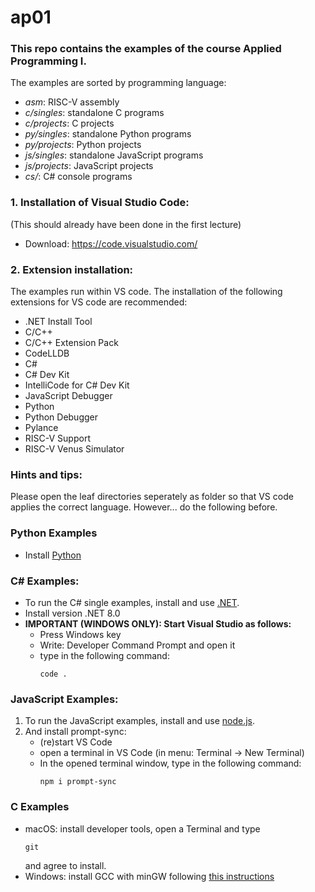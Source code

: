 # ap01
### This repo contains the examples of the course Applied Programming I. 

The examples are sorted by programming language:
* *asm*: RISC-V assembly 
* *c/singles*: standalone C programs
* *c/projects*: C projects
* *py/singles*: standalone Python programs
* *py/projects*: Python projects
* *js/singles*: standalone JavaScript programs
* *js/projects*: JavaScript projects
* *cs/*: C# console programs


### 1. Installation of Visual Studio Code:
(This should already have been done in the first lecture)
* Download: <https://code.visualstudio.com/>

### 2. Extension installation:
The examples run within VS code. The installation of the following extensions for VS code are recommended:
* .NET Install Tool
* C/C++
* C/C++ Extension Pack
* CodeLLDB
* C#
* C# Dev Kit
* IntelliCode for C# Dev Kit
* JavaScript Debugger
* Python
* Python Debugger
* Pylance
* RISC-V Support
* RISC-V Venus Simulator

### Hints and tips:
Please open the leaf directories seperately as folder so that VS code applies the correct language. However... do the following before.

### Python Examples
- Install [Python](https://www.python.org/downloads/) 

### C# Examples:
- To run the C# single examples, install and use [.NET](https://dotnet.microsoft.com/).
- Install version .NET 8.0
- **IMPORTANT (WINDOWS ONLY): Start Visual Studio as follows:**
   - Press Windows key
   - Write: Developer Command Prompt and open it
   - type in the following command:
     ```
     code .
     ````

### JavaScript Examples: 

1. To run the JavaScript examples, install and use [node.js](https://nodejs.org).
2. And install prompt-sync:
   - (re)start VS Code
   - open a terminal in VS Code (in menu: Terminal -> New Terminal)
   - In the opened terminal window, type in the following command: 
      ```
      npm i prompt-sync
      ```

### C Examples
- macOS: install developer tools, open a Terminal and type
     ```
     git
     ````
    and agree to install.
- Windows: install GCC with minGW following [this instructions](https://code.visualstudio.com/docs/cpp/config-mingw)





